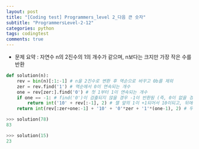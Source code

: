 ```yaml
---
layout: post
title: "[Coding test] Programmers_level 2_다음 큰 숫자"
subtitle: "ProgrammersLevel-2-12"
categories: python
tags: codingtest
comments: true
---
```


* 문제 요약 : 자연수 n의 2진수의 1의 개수가 같으며, n보다는 크지만 가장 작은 수를 반환

```python
def solution(n):
    rev = bin(n)[:1:-1] # n을 2진수로 변환 후 역순으로 바꾸고 0b를 제외
    zer = rev.find('1') # 역순에서 0이 연속되는 개수
    one = rev[zer:].find('0') # 첫 1부터 1이 연속되는 개수
    if one == -1: # find('0')이 검출되지 않을 경우 -1이 반환됨 (즉, 0이 없을 경우)
        return int('10' + rev[:-1], 2) # 잴 앞의 1이 +1되어서 10이되고, 뒤에 나머지 1이 붙고, 10진화하여 반환
    return int(rev[:zer+one:-1] + '10' + '0'*zer + '1'*(one-1), 2) # 두 번째 1의 위치 -2 + 두 번째 1이 '10' + 0의 개수 + 1의 개수 (1이 우측으로 쏠리게됨)를 10진화하여 반환 
```

```python
>>> solution(78)
83

>>> solution(15)
23
```
 
